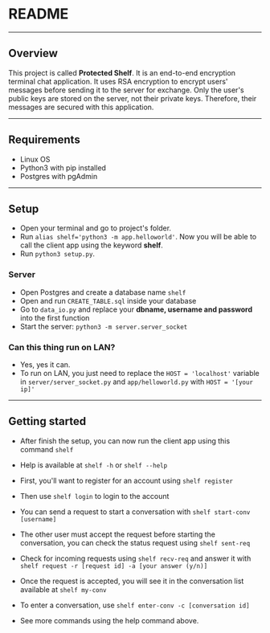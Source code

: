 # README #
---

## Overview ##

This project is called **Protected Shelf**. It is an end-to-end encryption terminal chat application. It uses RSA encryption to encrypt users' messages before sending it to the server for exchange. Only the user's public keys are stored on the server, not their private keys. Therefore, their messages are secured with this application.

---

## Requirements ##
- Linux OS
- Python3 with pip installed
- Postgres with pgAdmin
---

## Setup ##
- Open your terminal and go to project's folder.
- Run ```alias shelf='python3 -m app.helloworld'```. Now you will be able to call the client app using the keyword **shelf**. 
- Run ```python3 setup.py```.

### Server ###
- Open Postgres and create a database name ```shelf```
- Open and run ```CREATE_TABLE.sql``` inside your database
- Go to ```data_io.py``` and replace your **dbname, username and password** into the first function
- Start the server: ```python3 -m server.server_socket```

### Can this thing run on LAN? ###
- Yes, yes it can. 
- To run on LAN, you just need to replace the ```HOST = 'localhost'``` variable in ```server/server_socket.py``` and ```app/helloworld.py``` with ```HOST = '[your ip]'``` 

---

## Getting started ##

- After finish the setup, you can now run the client app using this command `shelf`

- Help is available at `shelf -h` or `shelf --help` 

- First, you'll want to register for an account using `shelf register`

- Then use `shelf login` to login to the account

- You can send a request to start a conversation with `shelf start-conv [username]`

- The other user must accept the request before starting the conversation, you can check the status request using `shelf sent-req`

- Check for incoming requests using `shelf recv-req` and answer it with `shelf request -r [request id] -a [your answer (y/n)]`

- Once the request is accepted, you will see it in the conversation list available at `shelf my-conv`

- To enter a conversation, use `shelf enter-conv -c [conversation id]`

- See more commands using the help command above.